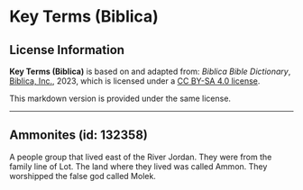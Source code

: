 # Key Terms (Biblica)

## License Information

**Key Terms (Biblica)** is based on and adapted from: _Biblica Bible Dictionary_, [Biblica, Inc.](https://www.biblica.com/), 2023, which is licensed under a [CC BY-SA 4.0 license](https://creativecommons.org/licenses/by-sa/4.0/legalcode.en).

This markdown version is provided under the same license.



--------------------------------

## Ammonites (id: 132358)

A people group that lived east of the River Jordan. They were from the family line of Lot. The land where they lived was called Ammon. They worshipped the false god called Molek.


